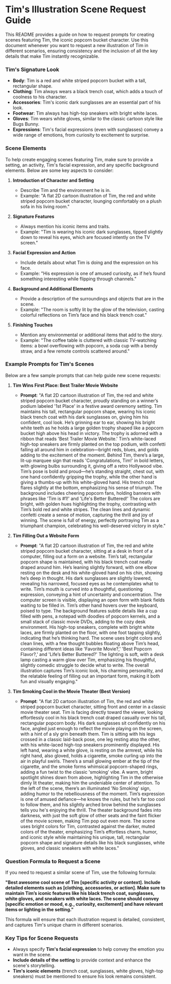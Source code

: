 # Tim's Illustration Scene Request Guide

This README provides a guide on how to request prompts for creating scenes featuring Tim, the iconic popcorn bucket character. Use this document whenever you want to request a new illustration of Tim in different scenarios, ensuring consistency and the inclusion of all the key details that make Tim instantly recognizable.

### Tim's Signature Look
- **Body**: Tim is a red and white striped popcorn bucket with a tall, rectangular shape.
- **Clothing**: Tim always wears a black trench coat, which adds a touch of coolness to his character.
- **Accessories**: Tim's iconic dark sunglasses are an essential part of his look.
- **Footwear**: Tim always has high-top sneakers with bright white laces.
- **Gloves**: Tim wears white gloves, similar to the classic cartoon style like Bugs Bunny.
- **Expressions**: Tim's facial expressions (even with sunglasses) convey a wide range of emotions, from curiosity to excitement to surprise.

### Scene Elements
To help create engaging scenes featuring Tim, make sure to provide a setting, an activity, Tim's facial expression, and any specific background elements. Below are some key aspects to consider:

1. **Introduction of Character and Setting**
   - Describe Tim and the environment he is in.
   - Example: "A flat 2D cartoon illustration of Tim, the red and white striped popcorn bucket character, lounging comfortably on a plush sofa in his living room."

2. **Signature Features**
   - Always mention his iconic items and traits.
   - Example: "Tim is wearing his iconic dark sunglasses, tipped slightly down to reveal his eyes, which are focused intently on the TV screen."

3. **Facial Expression and Action**
   - Include details about what Tim is doing and the expression on his face.
   - Example: "His expression is one of amused curiosity, as if he’s found something interesting while flipping through channels."

4. **Background and Additional Elements**
   - Provide a description of the surroundings and objects that are in the scene.
   - Example: "The room is softly lit by the glow of the television, casting colorful reflections on Tim’s face and his black trench coat."

5. **Finishing Touches**
   - Mention any environmental or additional items that add to the story.
   - Example: "The coffee table is cluttered with classic TV-watching items: a bowl overflowing with popcorn, a soda cup with a bendy straw, and a few remote controls scattered around."

### Example Prompts for Tim's Scenes
Below are a few sample prompts that can help guide new scene requests:

1. **Tim Wins First Place: Best Trailer Movie Website**
   - **Prompt**: "A flat 2D cartoon illustration of Tim, the red and white striped popcorn bucket character, proudly standing on a winner’s podium labeled '1st Place' in a festive award ceremony setting. Tim maintains his tall, rectangular popcorn shape, wearing his iconic black trench coat with his dark sunglasses on, giving him his confident, cool look. He’s grinning ear to ear, showing his bright white teeth as he holds a large golden trophy shaped like a popcorn bucket high above his head in victory. The trophy is adorned with a ribbon that reads 'Best Trailer Movie Website.' Tim’s white-laced high-top sneakers are firmly planted on the top podium, with confetti falling all around him in celebration—bright reds, blues, and golds adding to the excitement of the moment. Behind Tim, there’s a large, lit-up marquee sign that reads 'Congratulations, Tim!' in bold letters, with glowing bulbs surrounding it, giving off a retro Hollywood vibe. Tim’s pose is bold and proud—he’s standing straight, chest out, with one hand confidently gripping the trophy, while the other hand is giving a thumbs-up with his white-gloved hand. His trench coat flares slightly at the bottom, emphasizing his sense of triumph. The background includes cheering popcorn fans, holding banners with phrases like 'Tim is #1!' and 'Life's Better Buttered!' The colors are bright, with golden hues highlighting the trophy, contrasting with Tim’s bold red and white stripes. The clean lines and dynamic confetti create a sense of motion, capturing the thrill and joy of winning. The scene is full of energy, perfectly portraying Tim as a triumphant champion, celebrating his well-deserved victory in style."

2. **Tim Filling Out a Website Form**
   - **Prompt**: "A flat 2D cartoon illustration of Tim, the red and white striped popcorn bucket character, sitting at a desk in front of a computer, filling out a form on a website. Tim’s tall, rectangular popcorn shape is maintained, with his black trench coat neatly draped around him. He’s leaning slightly forward, with one elbow resting on the desk and his white-gloved hand on his chin, showing he’s deep in thought. His dark sunglasses are slightly lowered, revealing his narrowed, focused eyes as he contemplates what to write. Tim’s mouth is curved into a thoughtful, questioning expression, conveying a hint of uncertainty and concentration. The computer screen is visible, displaying an open form with blank fields waiting to be filled in. Tim’s other hand hovers over the keyboard, poised to type. The background features subtle details like a cup filled with pens, a notepad with doodles of popcorn kernels, and a small stack of classic movie DVDs, adding to the cozy desk environment. His high-top sneakers, complete with bright white laces, are firmly planted on the floor, with one foot tapping slightly, indicating that he’s thinking hard. The scene uses bright colors and clean lines, with a few thought bubbles floating above Tim’s head, containing different ideas like 'Favorite Movie?,' 'Best Popcorn Flavor?,' and 'Life’s Better Buttered?' The lighting is soft, with a desk lamp casting a warm glow over Tim, emphasizing his thoughtful, slightly comedic struggle to decide what to write. The overall illustration captures Tim’s iconic look, his charming personality, and the relatable feeling of filling out an important form, making it both fun and visually engaging."

3. **Tim Smoking Cool in the Movie Theater (Best Version)**
   - **Prompt**: "A flat 2D cartoon illustration of Tim, the red and white striped popcorn bucket character, sitting front and center in a classic movie theater seat. Tim is facing directly toward the viewer, looking effortlessly cool in his black trench coat draped casually over his tall, rectangular popcorn body. His dark sunglasses sit confidently on his face, angled just enough to reflect the movie playing on the screen, with a hint of a sly grin beneath them. Tim is sitting with his legs crossed in a classic laid-back pose, one leg resting atop the other, with his white-laced high-top sneakers prominently displayed. His left hand, wearing a white glove, is resting on the armrest, while his right hand, also gloved, holds a cigarette, smoke curling up into the air in playful swirls. There’s a small glowing ember at the tip of the cigarette, and the smoke forms whimsical popcorn-shaped rings, adding a fun twist to the classic 'smoking' vibe. A warm, bright spotlight shines down from above, highlighting Tim in the otherwise dimly lit theater, making him the undeniable center of attention. To the left of the scene, there’s an illuminated 'No Smoking' sign, adding humor to the rebelliousness of the moment. Tim’s expression is one of amused defiance—he knows the rules, but he’s far too cool to follow them, and his slightly arched brow behind the sunglasses tells you he's enjoying the thrill. The theater background fades into darkness, with just the soft glow of other seats and the faint flicker of the movie screen, making Tim pop out even more. The scene uses bright colors for Tim, contrasted against the darker, muted colors of the theater, emphasizing Tim’s effortless charm, humor, and iconic style while maintaining his unique, tall, rectangular popcorn shape and signature details like his black sunglasses, white gloves, and classic sneakers with white laces."

### Question Formula to Request a Scene
If you need to request a similar scene of Tim, use the following formula:

**"Best awesome cool scene of Tim [specific activity or context]. Include detailed elements such as [clothing, accessories, or action]. Make sure to maintain Tim’s iconic features like his black trench coat, sunglasses, white gloves, and sneakers with white laces. The scene should convey [specific emotion or mood, e.g., curiosity, excitement] and have relevant items or lighting in the setting."**

This formula will ensure that each illustration request is detailed, consistent, and captures Tim's unique charm in different scenarios.

### Key Tips for Scene Requests
- Always specify **Tim's facial expression** to help convey the emotion you want in the scene.
- **Include details of the setting** to provide context and enhance the scene's storytelling.
- **Tim's iconic elements** (trench coat, sunglasses, white gloves, high-top sneakers) must be mentioned to ensure his look remains consistent.


